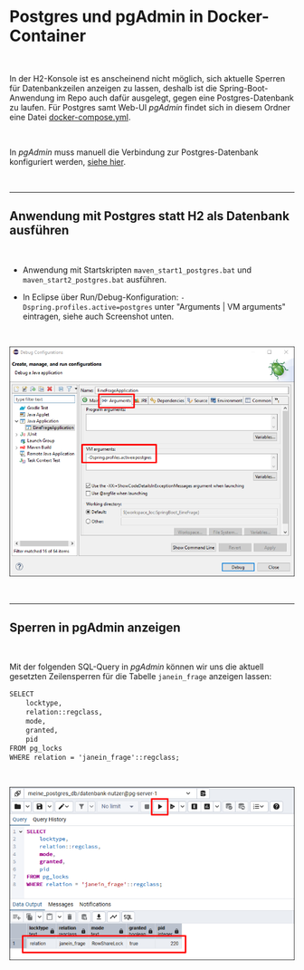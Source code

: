 # Postgres und pgAdmin in Docker-Container #

<br>

In der H2-Konsole ist es anscheinend nicht möglich, sich aktuelle Sperren
für Datenbankzeilen anzeigen zu lassen, deshalb ist die Spring-Boot-Anwendung 
im Repo auch dafür ausgelegt, gegen eine Postgres-Datenbank zu laufen.
Für Postgres samt Web-UI *pgAdmin* findet sich in diesem Ordner eine Datei
[docker-compose.yml](docker-compose.yml).

<br>

In *pgAdmin* muss manuell die Verbindung zur Postgres-Datenbank konfiguriert werden, 
[siehe hier](https://github.com/MDecker-MobileComputing/Maven_SpringBoot_Bildergallerie/tree/master/DockerCompose-Postgres-Bildergallerie#anwendung-gegen-postgres-datenbank-in-docker-container-laufen-lassen).

<br>

----

## Anwendung mit Postgres statt H2 als Datenbank ausführen ##

<br>

* Anwendung mit Startskripten `maven_start1_postgres.bat` und `maven_start2_postgres.bat` ausführen.

* In Eclipse über Run/Debug-Konfiguration: `-Dspring.profiles.active=postgres` unter "Arguments | VM arguments" eintragen, siehe auch Screenshot unten.

<br>

![Screenshot: Profil in Debug-Konfiguration festlegen](Eclipse_RunConfiguration_ProfilePostgres_screenshot.png)

<br>

----

## Sperren in pgAdmin anzeigen ##

<br>

Mit der folgenden SQL-Query in *pgAdmin* können wir uns die aktuell gesetzten
Zeilensperren für die Tabelle `janein_frage` anzeigen lassen:
```
SELECT 
    locktype, 
    relation::regclass, 
    mode, 
    granted,
    pid
FROM pg_locks 
WHERE relation = 'janein_frage'::regclass;
```

<br>

![Screenshot: Ergebnis von Query zur Anzeige von Sperren in Tabelle](pgAdmin_SperrenFuerTabelleAnzeigen.png)

<br>